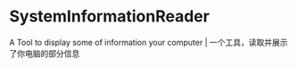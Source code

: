 # SystemInformationReader
A Tool to display  some of information your computer | 一个工具，读取并展示了你电脑的部分信息
